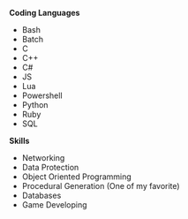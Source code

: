 **Coding Languages**
- Bash
- Batch
- C
- C++
- C#
- JS
- Lua
- Powershell
- Python
- Ruby
- SQL

**Skills**
- Networking
- Data Protection
- Object Oriented Programming
- Procedural Generation (One of my favorite)
- Databases
- Game Developing
